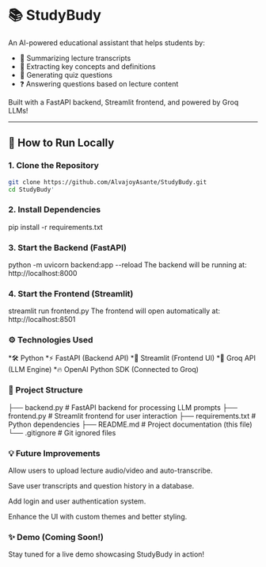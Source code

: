 # 📚 StudyBudy

An AI-powered educational assistant that helps students by:

- 📖 Summarizing lecture transcripts
- 🎯 Extracting key concepts and definitions
- 📝 Generating quiz questions
- ❓ Answering questions based on lecture content

Built with a FastAPI backend, Streamlit frontend, and powered by Groq LLMs!

---

## 🚀 How to Run Locally

### 1. Clone the Repository

```bash
git clone https://github.com/AlvajoyAsante/StudyBudy.git
cd StudyBudy'
```
### 2. Install Dependencies

pip install -r requirements.txt

### 3. Start the Backend (FastAPI)

python -m uvicorn backend:app --reload
The backend will be running at: http://localhost:8000

### 4. Start the Frontend (Streamlit)

streamlit run frontend.py
The frontend will open automatically at: http://localhost:8501

### ⚙️ Technologies Used

*🛠 Python
*⚡ FastAPI (Backend API)
*🎨 Streamlit (Frontend UI)
*🧠 Groq API (LLM Engine)
*🔥 OpenAI Python SDK (Connected to Groq)

### 📂 Project Structure

├── backend.py         # FastAPI backend for processing LLM prompts
├── frontend.py        # Streamlit frontend for user interaction
├── requirements.txt   # Python dependencies
├── README.md          # Project documentation (this file)
└── .gitignore         # Git ignored files

### 💡 Future Improvements
Allow users to upload lecture audio/video and auto-transcribe.

Save user transcripts and question history in a database.

Add login and user authentication system.

Enhance the UI with custom themes and better styling.

### ✨ Demo (Coming Soon!)
Stay tuned for a live demo showcasing StudyBudy in action!